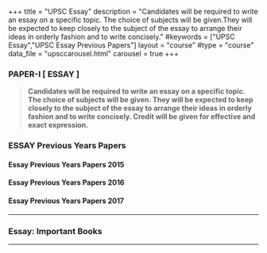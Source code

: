 +++
title = "UPSC Essay"
description = "Candidates will be required to write an essay on a specific topic. The choice of subjects will be given.They will be expected to keep closely to the subject of the essay to arrange their ideas in orderly fashion and to write concisely."
#keywords = ["UPSC Essay","UPSC Essay Previous Papers"]
layout = "course"
#type = "course"
data_file = "upsccarousel.html"
carousel = true
+++




### PAPER-I [ ESSAY ]
> **Candidates will be required to write an essay on a specific topic. The choice of subjects will be given.
They will be expected to keep closely to the subject of the essay to arrange their ideas in orderly fashion and to write concisely. Credit will be given for effective and exact expression.**  


### ESSAY Previous Years Papers
>
#### Essay Previous Years Papers 2015  
#### Essay Previous Years Papers 2016  
#### Essay Previous Years Papers 2017  

***

### Essay: Important Books


___
